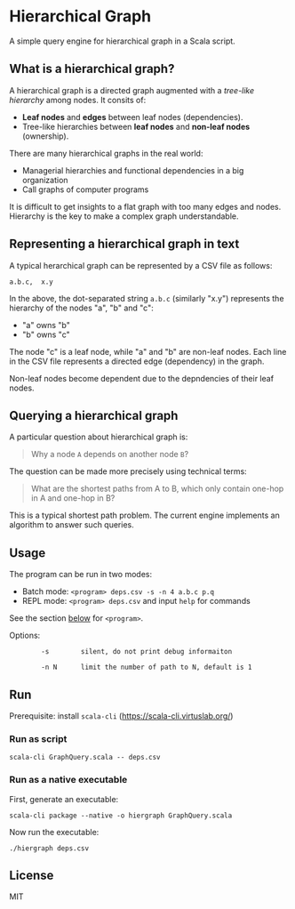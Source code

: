 # Hierarchical Graph

A simple query engine for hierarchical graph in a Scala script.

## What is a hierarchical graph?

A hierarchical graph is a directed graph augmented with a _tree-like
hierarchy_ among nodes. It consits of:

- __Leaf nodes__ and __edges__ between leaf nodes (dependencies).
- Tree-like hierarchies between __leaf nodes__ and __non-leaf nodes__ (ownership).

There are many hierarchical graphs in the real world:

- Managerial hierarchies and functional dependencies in a big organization
- Call graphs of computer programs

It is difficult to get insights to a flat graph with too many edges and nodes.
Hierarchy is the key to make a complex graph understandable.

## Representing a hierarchical graph in text

A typical herarchical graph can be represented by a CSV file as follows:

    a.b.c,  x.y

In the above, the dot-separated string `a.b.c` (similarly "x.y") represents
the hierarchy of the nodes "a", "b" and "c":

- "a" owns "b"
- "b" owns "c"

The node "c" is a leaf node, while "a" and "b" are non-leaf nodes. Each line in
the CSV file represents a directed edge (dependency) in the graph.

Non-leaf nodes become dependent due to the depndencies of their leaf nodes.

## Querying a hierarchical graph

A particular question about hierarchical graph is:

> Why a node `A` depends on another node `B`?

The question can be made more precisely using technical terms:

> What are the shortest paths from A to B, which only contain one-hop in A and
> one-hop in B?

This is a typical shortest path problem. The current engine implements an
algorithm to answer such queries.

## Usage

The program can be run in two modes:

- Batch mode: `<program> deps.csv -s -n 4 a.b.c p.q`
- REPL mode: `<program> deps.csv` and input `help` for commands

See the section [below](#run) for `<program>`.

Options:

```
        -s        silent, do not print debug informaiton

        -n N      limit the number of path to N, default is 1
```

## Run

Prerequisite: install `scala-cli` (https://scala-cli.virtuslab.org/)

### Run as script

```
scala-cli GraphQuery.scala -- deps.csv
```

### Run as a native executable

First, generate an executable:

```
scala-cli package --native -o hiergraph GraphQuery.scala
```

Now run the executable:

```
./hiergraph deps.csv
```

## License

MIT